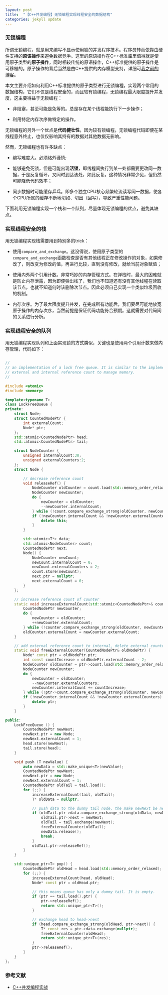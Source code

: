 ```yaml
---
layout: post
title:  "【C++并发编程】无锁编程实现线程安全的数据结构"
categories: jekyll update
---
```


### 无锁编程

所谓无锁编程，就是用来编写不显示使用锁的并发程序技术。程序员转而依靠由硬件支持的**原语操作**来避免数据竞争。这里的原语操作在C++标准库里值得就是使用原子类型的**原子操作**，同时相较传统的原语操作，C++标准提供的原子操作是可移植的。原子操作的背后当然是由C++提供的内存模型支持，详细可[我之前的博客]()。

本文主要介绍如何利用C++标准提供的原子类型进行无锁编程，实现两个常用的数据结构，它们不仅是线程安全的，而且较有锁编程，无锁编程最大限度提升并发度，这主要得益于无锁编程：

- 非阻塞，甚至可能是免等的。总是存在某个线程能执行下一步操作；

- 利用特定内存次序做特定的操作。

无锁编程的另外一个优点是**代码健壮性**，因为较有锁编程，无锁编程代码即便在某线程意外终止，也仅仅影响其持有的数据对其他数据无影响。

然而，无锁编程也有许多缺点：

- 编写难度大。必须格外谨慎;

- 能够避免死锁，但是可能出现**活锁**，即线程间执行到某一处都需要更改同一数据，于是反复循环，又同时到达该处，如此反复。这种情况非常少见，但仍然可能降低代码效率；

- 同步数据时可能缓存乒乓。即多个独立CPU核心频繁轮流读写同一数据，使各个CPU所属的缓存不断地切如、切出（回写），导致严重性能问题。

下面利用无锁编程实现一个栈和一个队列，尽量体现无锁编程的优点，避免其缺点。

### 实现线程安全的栈

用无锁编程实现栈需要用到特别多的trick：

- 使用`compare_and_exchange`。这没得说，使用原子类型的`compare_and_exchange`函数检查是否有其他线程正在修改操作的对象，如果修改了，则改变为修改的值，再进行比较，直到没有修改，就给当前对象赋值；

- 使用内外两个引用计数。非常巧妙的内存管理方式。在弹栈时，最大的困难就是防止内存泄露，因为即便弹出栈了，我们也不知道还有没有其他线程在读取该节点，也就不知道何时该删除次节点。因此必须自己实现一个类似垃圾回收的机制。

- 内存次序。为了最大限度提升并发，在完成所有功能后，我们要尽可能地放宽原子操作的内存次序，当然前提是保证代码功能符合预期。这就需要对代码间的关系进行分析。



### 实现线程安全的队列

用无锁编程实现队列和上面实现锁的方式类似，关键也是使用两个引用计数来做内存管理，代码如下：

```c++

//
// an implementation of a lock free queue. It is similar to the implementation of the lock free stack. Both of them use
// external and internal reference count to manage memory.
//

#include <atomic>
#include <memory>

template<typename T>
class LockFreeQueue {
private:
    struct Node;
    struct CountedNodePtr {
        int externalCount;
        Node* ptr;
    };
    std::atomic<CountedNodePtr> head;
    std::atomic<CountedNodePtr> tail;

    struct NodeCounter {
        unsigned internalCount:30;
        unsigned externalCounters:2;
    };
    struct Node {

        // decrease reference count
        void releaseRef() {
            NodeCounter oldCounter = count.load(std::memory_order_relaxed);
            NodeCounter newCounter;
            do {
                newCounter = oldCounter;
                --newCounter.internalCount;
            } while (!count.compare_exchange_strong(oldCounter, newCounter, std::memory_order_acquire, std::memory_order_relaxed));
            if (!newCounter.internalCount && !newCounter.externalCounters) {
                delete this;
            }
        }

        std::atomic<T*> data;
        std::atomic<NodeCounter> count;
        CountedNodePtr next;
        Node() {
            NodeCounter newCount;
            newCount.internalCount = 0;
            newCount.externalCounters = 2;
            count.store(newCount);
            next.ptr = nullptr;
            next.externalCount = 0;
        }
    };

    // increase reference count of counter
    static void increaseExternalCount(std::atomic<CountedNodePtr>& counter, CountedNodePtr& oldCounter) {
        CountedNodePtr newCounter;
        do {
            newCounter = oldCounter;
            ++newCounter.externalCount;
        } while (!counter.compare_exchange_strong(oldCounter, newCounter, std::memory_order_acquire, std::memory_order_relaxed));
        oldCounter.externalCount = newCounter.externalCount;
    }

    // add external reference count to internal, delete external counter if it decreases to zero.
    static void freeExternalCounter(CountedNodePtr& oldNodePtr) {
        Node* const ptr = oldNodePtr.ptr;
        int const countIncrease = oldNodePtr.externalCount - 2;
        NodeCounter oldCounter = ptr->count.load(std::memory_order_relaxed);
        NodeCounter newCounter;
        do {
            newCounter = oldCounter;
            --newCounter.externalCounters;
            newCounter.internalCount += countIncrease;
        } while (!ptr->count.compare_exchange_strong(oldCounter, newCounter, std::memory_order_acquire, std::memory_order_relaxed));
        if (!newCounter.internalCount && !newCounter.externalCounters) {
            delete ptr;
        }
    }

public:
    LockFreeQueue () {
        CountedNodePtr newNext; 
        newNext.ptr = new Node;
        newNext.externalCount = 1;
        head.store(newNext);
        tail.store(head);
    }

    void push (T newValue) {
        auto newData = std::make_unique<T>(newValue);
        CountedNodePtr newNext;
        newNext.ptr = new Node;
        newNext.externalCount = 1;
        CountedNodePtr oldTail = tail.load();
        for (;;) {
            increaseExternalCount(tail, oldTail);
            T* oldData = nullptr;

            // push data to the dummy tail node, the make newNext be new dummy tail
            if (oldTail.ptr->data.compare_exchange_strong(oldData, newData.get())) {
                oldTail.ptr->next = newNext;
                oldTail = tail.exchange(newNext);
                freeExternalCounter(oldTail);
                newData.release();
                break;
            }
            oldTail.ptr->releaseRef();
        }
    }

    std::unique_ptr<T> pop() {
        CountedNodePtr oldHead = head.load(std::memory_order_relaxed);
        for (;;) {
            increaseExternalCount(head, oldHead);
            Node* const ptr = oldHead.ptr;

            // this means queue has only a dummy tail. It is empty.
            if (ptr == tail.load().ptr) {
                ptr->releaseRef();
                return std::unique_ptr<T>();
            }

            // exchange head to head->next
            if (head.compare_exchange_strong(oldHead, ptr->next)) {
                T* const res = ptr->data.exchange(nullptr);
                freeExternalCounter(oldHead);
                return std::unique_ptr<T>(res);
            }
            ptr->releaseRef();
        }
    }
};
```

### 参考文献

- [C++并发编程实战](https://book.douban.com/subject/26)
